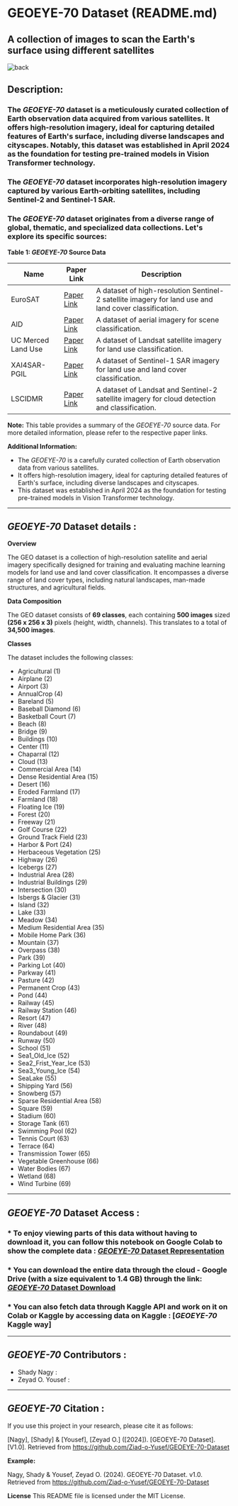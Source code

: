 # GEOEYE-70 Dataset (README.md)
## A collection of images to scan the Earth's surface using different satellites

![back](https://github.com/Ziad-o-Yusef/GEOEYE-70-Dataset/assets/78553937/a19f5f1d-cede-415a-958d-dd9e9317e24c)

## Description:
### The *GEOEYE-70* dataset is a meticulously curated collection of Earth observation data acquired from various satellites. It offers high-resolution imagery, ideal for capturing detailed features of Earth's surface, including diverse landscapes and cityscapes. Notably, this dataset was established in April 2024 as the foundation for testing pre-trained models in Vision Transformer technology.

### The *GEOEYE-70* dataset incorporates high-resolution imagery captured by various Earth-orbiting satellites, including Sentinel-2 and Sentinel-1 SAR.

### The *GEOEYE-70* dataset originates from a diverse range of global, thematic, and specialized data collections. Let's explore its specific sources: 


**Table 1: *GEOEYE-70* Source Data**

| Name | Paper Link | Description |
|---|---|---|
| EuroSAT | [Paper Link](https://www.researchgate.net/publication/319463676_EuroSAT_A_Novel_Dataset_and_Deep_Learning_Benchmark_for_Land_Use_and_Land_Cover_Classification) | A dataset of high-resolution Sentinel-2 satellite imagery for land use and land cover classification. |
| AID | [Paper Link](https://arxiv.org/abs/1608.05167) | A dataset of aerial imagery for scene classification. |
| UC Merced Land Use | [Paper Link](http://weegee.vision.ucmerced.edu/datasets/landuse.html) | A dataset of Landsat satellite imagery for land use classification. |
| XAI4SAR-PGIL | [Paper Link](https://github.com/Alien9427/SAR_specific_models) | A dataset of Sentinel-1 SAR imagery for land use and land cover classification. |
| LSCIDMR | [Paper Link](https://ieeexplore.ieee.org/document/9457074) | A dataset of Landsat and Sentinel-2 satellite imagery for cloud detection and classification. |

**Note:** This table provides a summary of the *GEOEYE-70* source data. For more detailed information, please refer to the respective paper links.

**Additional Information:**

* The *GEOEYE-70* is a carefully curated collection of Earth observation data from various satellites.
* It offers high-resolution imagery, ideal for capturing detailed features of Earth's surface, including diverse landscapes and cityscapes.
* This dataset was established in April 2024 as the foundation for testing pre-trained models in Vision Transformer technology.

___________________________________________________________________________________________________________________________________________

## *GEOEYE-70* Dataset details : 
**Overview**

The GEO dataset is a collection of high-resolution satellite and aerial imagery specifically designed for training and evaluating machine learning models for land use and land cover classification. It encompasses a diverse range of land cover types, including natural landscapes, man-made structures, and agricultural fields.

**Data Composition**

The GEO dataset consists of **69 classes**, each containing **500 images** sized **(256 x 256 x 3)** pixels (height, width, channels). This translates to a total of **34,500 images**.

**Classes**

The dataset includes the following classes:



* Agricultural (1)
* Airplane (2)
* Airport (3)
* AnnualCrop (4)
* Bareland (5)
* Baseball Diamond (6)
* Basketball Court (7)
* Beach (8)
* Bridge (9)
* Buildings (10)
* Center (11)
* Chaparral (12)
* Cloud (13)
* Commercial Area (14)
* Dense Residential Area (15)
* Desert (16)
* Eroded Farmland (17)
* Farmland (18)
* Floating Ice (19)
* Forest (20)
* Freeway (21)
* Golf Course (22)
* Ground Track Field (23)
* Harbor & Port (24)
* Herbaceous Vegetation (25)
* Highway (26)
* Icebergs (27)
* Industrial Area (28)
* Industrial Buildings (29)
* Intersection (30)
* Isbergs & Glacier (31)
* Island (32)
* Lake (33)
* Meadow (34)
* Medium Residential Area (35)
* Mobile Home Park (36)
* Mountain (37)
* Overpass (38)
* Park (39)
* Parking Lot (40)
* Parkway (41)
* Pasture (42)
* Permanent Crop (43)
* Pond (44)
* Railway (45)
* Railway Station (46)
* Resort (47)
* River (48)
* Roundabout (49)
* Runway (50)
* School (51)
* Sea1_Old_Ice (52)
* Sea2_Frist_Year_Ice (53)
* Sea3_Young_Ice (54)
* SeaLake (55)
* Shipping Yard (56)
* Snowberg (57)
* Sparse Residential Area (58)
* Square (59)
* Stadium (60)
* Storage Tank (61)
* Swimming Pool (62)
* Tennis Court (63)
* Terrace (64)
* Transmission Tower (65)
* Vegetable Greenhouse (66)
* Water Bodies (67)
* Wetland (68)
* Wind Turbine (69)
___________________________________________________________________________________________________________________________________________

## *GEOEYE-70* Dataset Access : 
### * To enjoy viewing parts of this data without having to download it, you can follow this notebook on Google Colab to show the complete data : [*GEOEYE-70* Dataset Representation](https://colab.research.google.com/drive/1iXmoPcRdaULZa4dfGnwAgbtR6Wxd8hNu?usp=sharing)
### * You can download the entire data through the cloud - Google Drive (with a size equivalent to 1.4 GB) through the link: [*GEOEYE-70* Dataset Download](https://drive.google.com/drive/folders/1DNBZPY7KrScw5e6XQcAOXhE3O7a4tBLi?usp=sharing)
### * You can also fetch data through Kaggle API and work on it on Colab or Kaggle by accessing data on Kaggle :  [*GEOEYE-70* Kaggle way]
_____________________________________________________________________________________________________________________________________________
## *GEOEYE-70* Contributors : 
* Shady Nagy :
* Zeyad O. Yousef :
_____________________________________________________________________________________________________________________________________________
## *GEOEYE-70* Citation : 

If you use this project in your research, please cite it as follows:

[Nagy], [Shady] & [Yousef], [Zeyad O.] ([2024]). [GEOEYE-70 Dataset]. [V1.0]. Retrieved from https://github.com/Ziad-o-Yusef/GEOEYE-70-Dataset

**Example:**

Nagy, Shady & Yousef, Zeyad O. (2024). GEOEYE-70 Dataset. v1.0. Retrieved from https://github.com/Ziad-o-Yusef/GEOEYE-70-Dataset

**License**
This README file is licensed under the MIT License.

